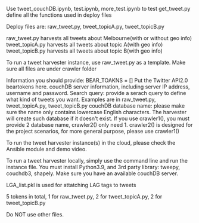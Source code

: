 Use tweet_couchDB.ipynb, test.ipynb, more_test.ipynb to test
get_tweet.py define all the functions used in deploy files

Deploy files are: raw_tweet.py, tweet_topicA.py, tweet_topicB.py

raw_tweet.py harvests all tweets about Melbourne(with or without geo info)
tweet_topicA.py harvests all tweets about topic A(with geo info)
tweet_topicB.py harvests all tweets about topic B(with geo info)

To run a tweet harvester instance, use raw_tweet.py as a template.
Make sure all files are under crawler folder

Information you should provide:
BEAR_TOAKNS = []   Put the Twitter API2.0 beartokens here.
couchDB server information, including server IP address, username and password.
Search query: provide a serach query to define what kind of tweets you want. Examples are in raw_tweet.py, tweet_topicA.py, tweet_topicB.py
couchDB database name:  please make sure the name only contains lowercase English characters. 
The harvester will create such database if it doesn't exist.
If you use crawler1(), you must provide 2 database name, crawler2() only need 1.
crawler2() is designed for the project scenarios, for more general purpose, please use crawler1()


To run the tweet harvester instance(s) in the cloud, please check the Ansible module and demo video.

To run a tweet harvester locally, simply use the command line and run the instance file. You must install Python3.9,
and 3rd party library: tweepy, couchdb3, shapely. Make sure you have an available couchDB server. 

LGA_list.pkl is used for attatching LAG tags to tweets

5 tokens in total, 1 for raw_tweet.py, 2 for tweet_topicA.py, 2 for tweet_topicB.py

Do NOT use other files.

